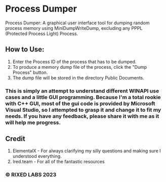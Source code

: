 # Process Dumper
Process Dumper: A graphical user interface tool for dumping random process memory using MiniDumpWriteDump, excluding any PPPL (Protected Process Light) Process.

## How to Use:

1. Enter the Process ID of the process that has to be dumped.
2. To produce a memory dump file of the process, click the "Dump Process" button.
3. The dump file will be stored in the directory Public Documents.

### This is simply an attempt to understand different WINAPI use cases and a little GUI programming. Because I'm a total rookie with C++ GUI, most of the gui code is provided by Microsoft Visual Studio, so I attempted to grasp it and change it to fit my needs. If you have any feedback, please share it with me as it will help me progress.

## Credit 

1. ElementalX - For always clarifying my silly questions and making sure I understood everything.
2. Ired.team - For all of the fantastic resources

### © RIXED LABS 2023
